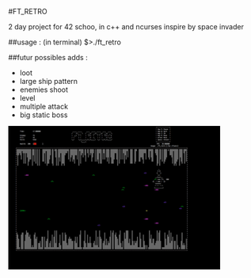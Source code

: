 #FT_RETRO

2 day project for 42 schoo, in c++ and ncurses inspire by space invader

##usage : (in terminal)
  $>./ft_retro

##futur possibles adds :
  - loot
  - large ship pattern
  - enemies shoot
  - level
  - multiple attack
  - big static boss
  
<img align="center" z_index=1000 src="https://github.com/DevRaph/divers/blob/master/spaceRetro/FT_RETRO.png" width="85%" />

